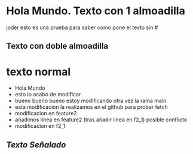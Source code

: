 
# Hola Mundo. Texto con 1 almoadilla
joder esto es una prueba para saber como pone el texto sin #
## Texto con doble almoadilla
texto normal
=======
* Hola Mundo
* esto lo acabo de modificar.
* bueno bueno bueno estoy modificando otra vez la rama main.
* esta modificacion la realizamos en el github para probar fetch
* modificacion en feature2
* añadimos linea en feature2 (tras añadir linea en f2_1) posible conflicto
* modificacion en f2_1

## _Texto Señalado_

